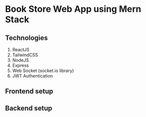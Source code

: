 # Book Store Web App using Mern Stack

## Technologies
1. ReactJS
2. TailwindCSS
3. NodeJS
4. Express
5. Web Socket (socket.io library)
6. JWT Authentication

## Frontend setup


## Backend setup

